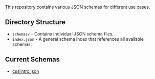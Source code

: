 This repository contains various JSON schemas for different use cases.

## Directory Structure

- `schemas/` - Contains individual JSON schema files.
- `index.json` - A general schema index that references all available schemas.

## Current Schemas

- [csslintrc.json](./schemas/csslintrc.json)
